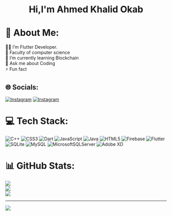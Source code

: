 <p> <H1  align="center">Hi,I'm Ahmed Khalid Okab </H1>  </p>
 
# 💫 About Me:
👨‍💻 I’m Flutter Developer.<br>🔭 Faculty of computer science<br>🌱 I’m currently learning Blockchain<br>💬 Ask me about Coding<br>⚡ Fun fact


## 🌐 Socials:
[![Instagram](https://img.shields.io/badge/Instagram-%23E4405F.svg?logo=Instagram&logoColor=white)](https://www.instagram.com/a7med_khaled_22/) [![Instagram](https://img.shields.io/badge/Instagram-%23E4405F.svg?logo=Instagram&logoColor=white)]([https://www.instagram.com/a7med_khaled_22/](https://www.linkedin.com/in/ahmed-khalid-okab-5774b7221/))
# 💻 Tech Stack:
![C++](https://img.shields.io/badge/c++-%2300599C.svg?style=for-the-badge&logo=c%2B%2B&logoColor=white) ![CSS3](https://img.shields.io/badge/css3-%231572B6.svg?style=for-the-badge&logo=css3&logoColor=white) ![Dart](https://img.shields.io/badge/dart-%230175C2.svg?style=for-the-badge&logo=dart&logoColor=white) ![JavaScript](https://img.shields.io/badge/javascript-%23323330.svg?style=for-the-badge&logo=javascript&logoColor=%23F7DF1E) ![Java](https://img.shields.io/badge/java-%23ED8B00.svg?style=for-the-badge&logo=java&logoColor=white) ![HTML5](https://img.shields.io/badge/html5-%23E34F26.svg?style=for-the-badge&logo=html5&logoColor=white) ![Firebase](https://img.shields.io/badge/firebase-%23039BE5.svg?style=for-the-badge&logo=firebase) ![Flutter](https://img.shields.io/badge/Flutter-%2302569B.svg?style=for-the-badge&logo=Flutter&logoColor=white) ![SQLite](https://img.shields.io/badge/sqlite-%2307405e.svg?style=for-the-badge&logo=sqlite&logoColor=white) ![MySQL](https://img.shields.io/badge/mysql-%2300f.svg?style=for-the-badge&logo=mysql&logoColor=white) ![MicrosoftSQLServer](https://img.shields.io/badge/Microsoft%20SQL%20Sever-CC2927?style=for-the-badge&logo=microsoft%20sql%20server&logoColor=white) ![Adobe XD](https://img.shields.io/badge/Adobe%20XD-470137?style=for-the-badge&logo=Adobe%20XD&logoColor=#FF61F6)
# 📊 GitHub Stats:
![](https://github-readme-stats.vercel.app/api?username=AhmedKhalidOkab&theme=monokai&hide_border=false&include_all_commits=false&count_private=false)<br/>
![](https://github-readme-streak-stats.herokuapp.com/?user=AhmedKhalidOkab&theme=monokai&hide_border=false)<br/>
![](https://github-readme-stats.vercel.app/api/top-langs/?username=AhmedKhalidOkab&theme=monokai&hide_border=false&include_all_commits=false&count_private=false&layout=compact)

---
[![](https://visitcount.itsvg.in/api?id=AhmedKhalidOkab&icon=0&color=0)](https://visitcount.itsvg.in)




